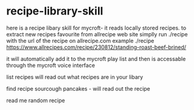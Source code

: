 # recipe-library-skill

here is a recipe libary skill for mycroft-   it reads locally stored recipes.   to extract new recipes favourite  from  allrecipe web site
 simplly run ./recipe  with the url of the recipe on allrecipe.com
 example 
 ./recipe https://www.allrecipes.com/recipe/230812/standing-roast-beef-brined/
 
 it will automatically add it to the  mycroft  play list  and then is accessable  through the mycroft  voice interface
 
 list recipes   will  read out what recipes are in your libary
 
 find  recipe sourcough pancakes - will read out the recipe
 
 read me random recipe 
